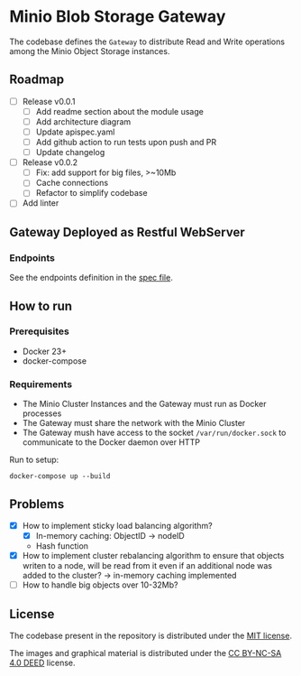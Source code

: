 # Minio Blob Storage Gateway

The codebase defines the `Gateway` to distribute Read and Write operations among the Minio Object Storage instances.

## Roadmap

- [ ] Release v0.0.1
    - [ ] Add readme section about the module usage
    - [ ] Add architecture diagram
    - [ ] Update apispec.yaml
    - [ ] Add github action to run tests upon push and PR
    - [ ] Update changelog
- [ ] Release v0.0.2
  - [ ] Fix: add support for big files, >~10Mb
  - [ ] Cache connections
  - [ ] Refactor to simplify codebase
- [ ] Add linter

## Gateway Deployed as Restful WebServer

### Endpoints

See the endpoints definition in the [spec file](internal/restfulhandler/apispec.yaml).

## How to run 

### Prerequisites

- Docker 23+
- docker-compose 

### Requirements 

- The Minio Cluster Instances and the Gateway must run as Docker processes
- The Gateway must share the network with the Minio Cluster
- The Gateway mush have access to the socket `/var/run/docker.sock` to communicate to the Docker daemon over HTTP

Run to setup: 

```
docker-compose up --build
```

## Problems

- [x] How to implement sticky load balancing algorithm?
  - [x] In-memory caching: ObjectID -> nodeID
  - Hash function
- [x] How to implement cluster rebalancing algorithm to ensure that objects writen to a node, will be read from it even
  if an additional node was added to the cluster? -> in-memory caching implemented
- [ ] How to handle big objects over 10-32Mb?

## License

The codebase present in the repository is distributed under the [MIT license](LICENSE).

The images and graphical material is distributed under the [CC BY-NC-SA 4.0 DEED](https://creativecommons.org/licenses/by-nc-sa/4.0/) license.
